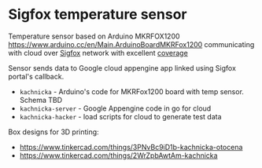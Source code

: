 
# Sigfox temperature sensor

Temperature sensor based on Arduino MKRFOX1200 https://www.arduino.cc/en/Main.ArduinoBoardMKRFox1200 communicating with cloud
over [Sigfox](www.gigfox.com) network with excellent [coverage](https://www.sigfox.com/en/coverage)

Sensor sends data to Google cloud appengine app linked using Sigfox portal's callback.

* `kachnicka` - Arduino's code for MKRFox1200 board with temp sensor. Schema TBD
* `kachnicka-server` - Google Appengine code in go for cloud
* `kachnicka-hacker` - load scripts for cloud to generate test data

Box designs for 3D printing:

* https://www.tinkercad.com/things/3PNvBc9iD1b-kachnicka-otocena
* https://www.tinkercad.com/things/2WrZpbAwtAm-kachnicka
